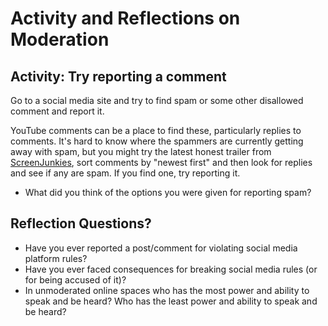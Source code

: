 # Activity and Reflections on Moderation

## Activity: Try reporting a comment

Go to a social media site and try to find spam or some other disallowed comment and report it.

YouTube comments can be a place to find these, particularly replies to comments. It's hard to know where the spammers are currently getting away with spam, but you might try the latest honest trailer from [ScreenJunkies](https://www.youtube.com/c/screenjunkies), sort comments by "newest first" and then look for replies and see if any are spam. If you find one, try reporting it.

* What did you think of the options you were given for reporting spam?

## Reflection Questions?

- Have you ever reported a post/comment for violating social media platform rules?
- Have you ever faced consequences for breaking social media rules (or for being accused of it)?
- In unmoderated online spaces who has the most power and ability to speak and be heard? Who has the least power and ability to speak and be heard?
